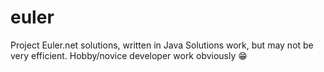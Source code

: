 # euler
Project Euler.net solutions, written in Java
Solutions work, but may not be very efficient. 
Hobby/novice developer work obviously :grin:
